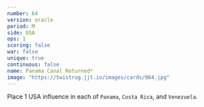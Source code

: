 ```yaml
---
number: 64
version: oracle
period: M
side: USA
ops: 1
scoring: false
war: false
unique: true
continuous: false
name: Panama Canal Returned*
image: "https://twistrug.jjt.io/images/cards/064.jpg"
---
```

Place 1 USA influence in each of `Panama`, `Costa Rica`, and `Venezuela`.
